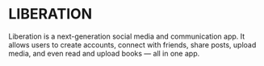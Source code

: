 # LIBERATION
Liberation is a next-generation social media and communication app. It allows users to create accounts, connect with friends, share posts, upload media, and even read and upload books — all in one app.
